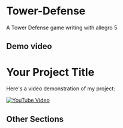 # Tower-Defense
A Tower Defense game writing with allegro 5

## Demo video
# Your Project Title

Here's a video demonstration of my project:

[![YouTube Video]()]([https://www.youtube.com/watch?v=VIDEO_ID](https://youtu.be/ZocO95Nd9gw))

## Other Sections
